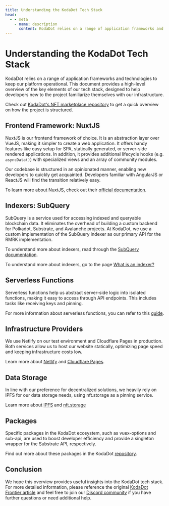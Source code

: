 ```yaml
---
title: Understanding the KodaDot Tech Stack
head:
  - - meta
    - name: description
      content: KodaDot relies on a range of application frameworks and technologies to keep our platform operational. This document provides a high-level overview of the key elements of our tech stack, designed to help developers new to the project familiarize themselves with our infrastructure. Learn about the frontend framework NuxtJS, the indexer SubQuery, serverless functions, infrastructure providers like Netlify and Cloudflare Pages, data storage using IPFS and nft.storage, and specific packages in the KodaDot ecosystem like vuex-options and sub-api. For more detailed information, reference the original KodaDot Frontier article and join the Discord community for additional help.
---
```


# Understanding the KodaDot Tech Stack

KodaDot relies on a range of application frameworks and technologies to keep our platform operational. This document provides a high-level overview of the key elements of our tech stack, designed to help developers new to the project familiarize themselves with our infrastructure.

Check out [KodaDot's NFT marketplace repository](https://github.com/kodadot/nft-gallery) to get a quick overview on how the project is structured.

## Frontend Framework: NuxtJS
NuxtJS is our frontend framework of choice. It is an abstraction layer over VueJS, making it simpler to create a web application. It offers handy features like easy setup for SPA, statically generated, or server-side rendered applications. In addition, it provides additional lifecycle hooks (e.g. `asyncData()`) with specialized views and an array of community modules.

Our codebase is structured in an opinionated manner, enabling new developers to quickly get acquainted. Developers familiar with AngularJS or ReactJS will find the transition relatively easy.

To learn more about NuxtJS, check out their [official documentation](https://nuxtjs.org/docs).

## Indexers: SubQuery
SubQuery is a service used for accessing indexed and queryable blockchain data. It eliminates the overhead of building a custom backend for Polkadot, Substrate, and Avalanche projects. At KodaDot, we use a custom implementation of the SubQuery indexer as our primary API for the RMRK implementation.

To understand more about indexers, read through the [SubQuery documentation](https://academy.subquery.network/).

To understand more about indexers, go to the page [What is an indexer?](/core-concepts/kodadot-stack/indexer/what-is-an-indexer)

## Serverless Functions
Serverless functions help us abstract server-side logic into isolated functions, making it easy to access through API endpoints. This includes tasks like receiving keys and pinning.

For more information about serverless functions, you can refer to this [guide](https://www.cloudflare.com/learning/serverless/what-is-serverless/).

## Infrastructure Providers
We use Netlify on our test environment and Cloudflare Pages in production. Both services allow us to host our website statically, optimizing page speed and keeping infrastructure costs low.

Learn more about [Netlify](https://www.netlify.com/docs/) and [Cloudflare Pages](https://developers.cloudflare.com/pages/).

## Data Storage
In line with our preference for decentralized solutions, we heavily rely on IPFS for our data storage needs, using nft.storage as a pinning service.

Learn more about [IPFS](https://docs.ipfs.io/) and [nft.storage](https://nft.storage/)

## Packages
Specific packages in the KodaDot ecosystem, such as vuex-options and sub-api, are used to boost developer efficiency and provide a singleton wrapper for the Substrate API, respectively.

Find out more about these packages in the KodaDot [repository](https://github.com/kodadot).

## Conclusion
We hope this overview provides useful insights into the KodaDot tech stack. For more detailed information, please reference the original [KodaDot Frontier article](https://blog.kodadot.xyz/the-tech-stack-at-kodadot-8a83880f8624) and feel free to join our [Discord community](https://discord.com/invite/kodadot) if you have further questions or need additional help.
